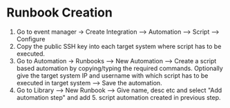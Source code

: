 # Runbook Creation

1. Go to event manager -> Create Integration --> Automation --> Script --> Configure 
2. Copy the public SSH key into each target system where script has to be executed. 
3. Go to Automation -> Runbooks --> New Automation --> Create a script based automation by copying/typing the required commands. Optionally give the target system IP and username with which script has to be executed in target system --> Save the automation.
4. Go to Library --> New Runbook --> Give name, desc etc and select "Add automation step" and add 5. script automation created in previous step.